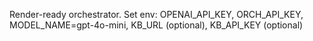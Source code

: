 Render-ready orchestrator. Set env: OPENAI_API_KEY, ORCH_API_KEY, MODEL_NAME=gpt-4o-mini, KB_URL (optional), KB_API_KEY (optional)
